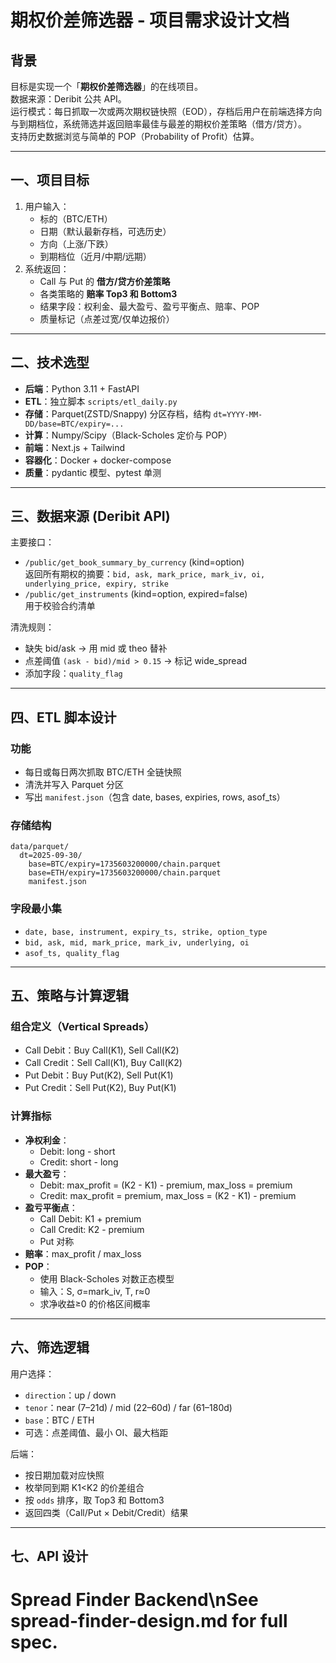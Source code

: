 # 期权价差筛选器 - 项目需求设计文档

## 背景
目标是实现一个「**期权价差筛选器**」的在线项目。  
数据来源：Deribit 公共 API。  
运行模式：每日抓取一次或两次期权链快照（EOD），存档后用户在前端选择方向与到期档位，系统筛选并返回赔率最佳与最差的期权价差策略（借方/贷方）。  
支持历史数据浏览与简单的 POP（Probability of Profit）估算。

---

## 一、项目目标

1. 用户输入：
   - 标的（BTC/ETH）
   - 日期（默认最新存档，可选历史）
   - 方向（上涨/下跌）
   - 到期档位（近月/中期/远期）
2. 系统返回：
   - Call 与 Put 的 **借方/贷方价差策略**
   - 各类策略的 **赔率 Top3 和 Bottom3**
   - 结果字段：权利金、最大盈亏、盈亏平衡点、赔率、POP
   - 质量标记（点差过宽/仅单边报价）

---

## 二、技术选型

- **后端**：Python 3.11 + FastAPI
- **ETL**：独立脚本 `scripts/etl_daily.py`
- **存储**：Parquet(ZSTD/Snappy) 分区存档，结构 `dt=YYYY-MM-DD/base=BTC/expiry=...`
- **计算**：Numpy/Scipy（Black-Scholes 定价与 POP）
- **前端**：Next.js + Tailwind
- **容器化**：Docker + docker-compose
- **质量**：pydantic 模型、pytest 单测

---

## 三、数据来源 (Deribit API)

主要接口：
- `/public/get_book_summary_by_currency` (kind=option)  
  返回所有期权的摘要：`bid, ask, mark_price, mark_iv, oi, underlying_price, expiry, strike`
- `/public/get_instruments` (kind=option, expired=false)  
  用于校验合约清单

清洗规则：
- 缺失 bid/ask → 用 mid 或 theo 替补
- 点差阈值 `(ask - bid)/mid > 0.15` → 标记 wide_spread
- 添加字段：`quality_flag`

---

## 四、ETL 脚本设计

### 功能
- 每日或每日两次抓取 BTC/ETH 全链快照
- 清洗并写入 Parquet 分区
- 写出 `manifest.json`（包含 date, bases, expiries, rows, asof_ts）

### 存储结构
```
data/parquet/
  dt=2025-09-30/
    base=BTC/expiry=1735603200000/chain.parquet
    base=ETH/expiry=1735603200000/chain.parquet
    manifest.json
```

### 字段最小集
- `date, base, instrument, expiry_ts, strike, option_type`
- `bid, ask, mid, mark_price, mark_iv, underlying, oi`
- `asof_ts, quality_flag`

---

## 五、策略与计算逻辑

### 组合定义（Vertical Spreads）
- Call Debit：Buy Call(K1), Sell Call(K2)
- Call Credit：Sell Call(K1), Buy Call(K2)
- Put Debit：Buy Put(K2), Sell Put(K1)
- Put Credit：Sell Put(K2), Buy Put(K1)

### 计算指标
- **净权利金**：
  - Debit: long - short
  - Credit: short - long
- **最大盈亏**：
  - Debit: max_profit = (K2 - K1) - premium, max_loss = premium
  - Credit: max_profit = premium, max_loss = (K2 - K1) - premium
- **盈亏平衡点**：
  - Call Debit: K1 + premium
  - Call Credit: K2 - premium
  - Put 对称
- **赔率**：max_profit / max_loss
- **POP**：
  - 使用 Black-Scholes 对数正态模型
  - 输入：S, σ=mark_iv, T, r≈0
  - 求净收益≥0 的价格区间概率

---

## 六、筛选逻辑

用户选择：
- `direction`：up / down
- `tenor`：near (7–21d) / mid (22–60d) / far (61–180d)
- `base`：BTC / ETH
- 可选：点差阈值、最小 OI、最大档距

后端：
- 按日期加载对应快照
- 枚举同到期 K1<K2 的价差组合
- 按 `odds` 排序，取 Top3 和 Bottom3
- 返回四类（Call/Put × Debit/Credit）结果

---

## 七、API 设计

# Spread Finder Backend\nSee spread-finder-design.md for full spec.
